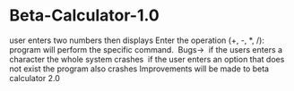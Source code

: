 # Beta-Calculator-1.0
 user enters two numbers then displays  Enter the operation (+, -, *, /): program will perform the specific command.  Bugs->  if the users enters a character the whole system crashes  if the user enters an option that does not exist the program also crashes  Improvements will be made to beta calculator 2.0
